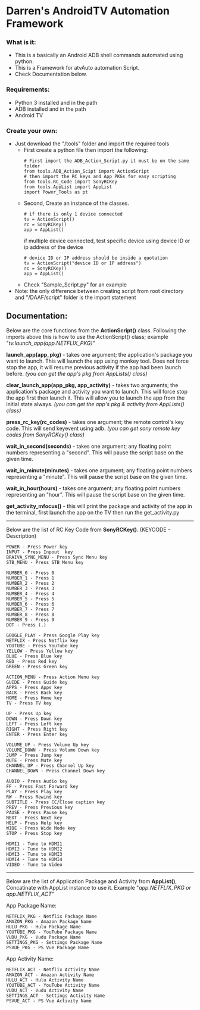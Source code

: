 # Darren's AndroidTV Automation Framework

### What is it:
* This is a basically an Android ADB shell commands automated using python.
* This is a Framework for atvAuto automation Script.
* Check Documentation below.

### Requirements:
* Python 3 installed and in the path
* ADB installed and in the path
* Android TV

### Create your own:
* Just download the "/tools" folder and import the required tools
    * First create a python file then import the following:
        ```
        # First import the ADB_Action_Script.py it must be on the same folder
        from tools.ADB_Action_Scipt import ActionScript
        # then import the RC keys and App PKGs for easy scripting
        from tools.RC_Code import SonyRCKey
        from tools.AppList import AppList
        import Power_Tools as pt
        ```
    * Second, Create an instance of the classes.
        ```
        # if there is only 1 device connected
        tv = ActionScript()
        rc = SonyRCKey()
        app = AppList()

        ```
        if multiple device connected, test specific device using device ID or ip address of the device
        ```
        # device ID or IP address should be inside a quotation
        tv = ActionScript("device ID or IP address")
        rc = SonyRCKey()
        app = AppList()

        ```
    * Check "Sample_Script.py" for an example
* Note: the only difference between creating script from root directory and "/DAAF/script" folder is the import statement

## Documentation:
Below are the core functions from the **ActionScript()** class. Following the imports above this is how to use the ActionScript() class; example "*tv.launch_app(app.NETFLIX_PKG)*"

**launch_app(app_pkg)** - takes one argument; the application's package you want to launch. This will launch the app using monkey tool. Does not force stop the app, it will resume previous activity if the app had been launch before.
*(you can get the app's pkg from AppLists() class)*

**clear_launch_app(app_pkg, app_activity)** - takes two arguments; the application's package and activity you want to launch. This will force stop the app first then launch it. This will allow you to launch the app from the initial state always.
*(you can get the app's pkg & activity from AppLists() class)*

**press_rc_key(rc_codes)** - takes one argument; the remote control's key code. This will send keyevent using adb.
*(you can get sony remote key codes from SonyRCKey() class)*

**wait_in_second(seconds)** - takes one argument; any floating point numbers representing a "second". This will pause the script base on the given time.

**wait_in_minute(minutes)** - takes one argument; any floating point numbers representing a "minute". This will pause the script base on the given time.

**wait_in_hour(hours)** - takes one argument; any floating point numbers representing an "hour". This will pause the script base on the given time.

**get_activity_mfocus()** - this will print the package and activity of the app in the terminal, first launch the app on the TV then run the get_activity.py
___
Below are the list of RC Key Code from **SonyRCKey()**. (KEYCODE - Description)

    POWER - Press Power key
    INPUT - Press Inpout  key
    BRAIVA_SYNC_MENU - Press Sync Menu key
    STB_MENU - Press STB Menu key

    NUMBER_0 - Press 0
    NUMBER_1 - Press 1
    NUMBER_2 - Press 2
    NUMBER_3 - Press 3
    NUMBER_4 - Press 4
    NUMBER_5 - Press 5
    NUMBER_6 - Press 6
    NUMBER_7 - Press 7
    NUMBER_8 - Press 8
    NUMBER_9 - Press 9
    DOT - Press (.)

    GOOGLE_PLAY - Press Google Play key
    NETFLIX - Press Netflix key
    YOUTUBE - Press YouTube key
    YELLOW - Press Yellow key
    BLUE - Press Blue key
    RED - Press Red key
    GREEN - Press Green key

    ACTION_MENU - Press Action Menu key
    GUIDE - Press Guide key
    APPS - Press Apps key
    BACK - Press Back key
    HOME - Press Home key
    TV - Press TV key

    UP - Press Up key
    DOWN - Press Down key
    LEFT - Press Left key
    RIGHT - Press Right key
    ENTER - Press Enter key

    VOLUME_UP - Press Volume Up key
    VOLUME_DOWN - Press Volume Down key
    JUMP - Press Jump key
    MUTE - Press Mute key
    CHANNEL_UP - Press Channel Up key
    CHANNEL_DOWN - Press Channel Down key

    AUDIO - Press Audio key
    FF - Press Fast Forward key
    PLAY - Press Play key
    RW - Press Rewind key
    SUBTITLE - Press CC/Close caption key
    PREV - Press Previous key
    PAUSE - Press Pause key
    NEXT - Press Next key
    HELP - Press Help key
    WIDE - Press Wide Mode key
    STOP - Press Stop key

    HDMI1 - Tune to HDMI1
    HDMI2 - Tune to HDMI2
    HDMI3 - Tune to HDMI3
    HDMI4 - Tune to HDMI4
    VIDEO - Tune to Video

___
Below are the list of Application Package and Activity from  **AppList()**, Concatinate with AppList instance to use it. Example "*app.NETFLIX_PKG or app.NETFLIX_ACT*"

App Package Name:
```
NETFLIX_PKG - Netflix Package Name
AMAZON_PKG - Amazon Package Name
HULU_PKG - Hulu Package Name
YOUTUBE_PKG - YouTube Package Name
VUDU_PKG - Vudu Package Name
SETTINGS_PKG - Settings Package Name
PSVUE_PKG - PS Vue Package Name
```
App Activity Name:
```
NETFLIX_ACT - Netflix Activity Name
AMAZON_ACT - Amazon Activity Name
HULU_ACT - Hulu Activity Name
YOUTUBE_ACT - YouTube Activity Name
VUDU_ACT - Vudu Activity Name
SETTINGS_ACT - Settings Activity Name
PSVUE_ACT - PS Vue Activity Name
```
